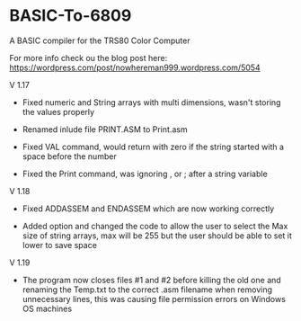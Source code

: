 # BASIC-To-6809
A BASIC compiler for the TRS80 Color Computer

For more info check ou the blog post here:
https://wordpress.com/post/nowhereman999.wordpress.com/5054

V 1.17

- Fixed numeric and String arrays with multi dimensions, wasn't storing the values properly

- Renamed inlude file PRINT.ASM to Print.asm

- Fixed VAL command, would return with zero if the string started with a space before the number

- Fixed the Print command, was ignoring , or ; after a string variable
 
V 1.18
- Fixed ADDASSEM and ENDASSEM which are now working correctly

- Added option and changed the code to allow the user to select the Max size of string arrays, max will be 255
  but the user should be able to set it lower to save space
  
V 1.19
- The program now closes files #1 and #2 before killing the old one and renaming the Temp.txt to the correct .asm filename when removing unnecessary lines, this was causing file permission errors on Windows OS machines
